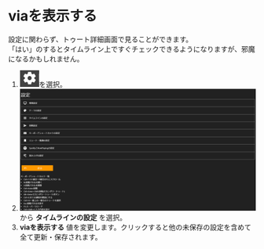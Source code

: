 # viaを表示する
設定に関わらず、トゥート詳細画面で見ることができます。   
「はい」のするとタイムライン上ですぐチェックできるようになりますが、邪魔になるかもしれません。  

1. ![settings1](https://raw.githubusercontent.com/cutls/TheDeskDocs/master/media/settings1.png)を選択。
1. ![settings2](https://raw.githubusercontent.com/cutls/TheDeskDocs/master/media/settings2.png)から __タイムラインの設定__ を選択。
1.  __viaを表示する__ 値を変更します。クリックすると他の未保存の設定を含めて全て更新・保存されます。

